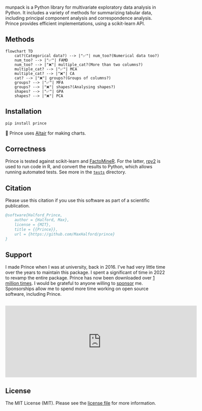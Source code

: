 ---
---

<div style="margin-top: 2em;"></div>

munpack is a Python library for multivariate exploratory data analysis in Python. It includes a variety of methods for summarizing tabular data, including principal component analysis and correspondence analysis. Prince provides efficient implementations, using a scikit-learn API.

## Methods

```mermaid
flowchart TD
    cat?(Categorical data?) --> |"✅"| num_too?(Numerical data too?)
    num_too? --> |"✅"| FAMD
    num_too? --> |"❌"| multiple_cat?(More than two columns?)
    multiple_cat? --> |"✅"| MCA
    multiple_cat? --> |"❌"| CA
    cat? --> |"❌"| groups?(Groups of columns?)
    groups? --> |"✅"| MFA
    groups? --> |"❌"| shapes?(Analysing shapes?)
    shapes? --> |"✅"| GPA
    shapes? --> |"❌"| PCA
```

## Installation

```sh
pip install prince
```

🎨 Prince uses [Altair](https://altair-viz.github.io/) for making charts.

## Correctness

Prince is tested against scikit-learn and [FactoMineR](http://factominer.free.fr/). For the latter, [rpy2](https://rpy2.github.io/) is used to run code in R, and convert the results to Python, which allows running automated tests. See more in the [`tests`](https://github.com/MaxHalford/prince/tree/master/tests) directory.

## Citation

Please use this citation if you use this software as part of a scientific publication.

```bibtex
@software{Halford_Prince,
    author = {Halford, Max},
    license = {MIT},
    title = {{Prince}},
    url = {https://github.com/MaxHalford/prince}
}
```

## Support

I made Prince when I was at university, back in 2016. I've had very little time over the years to maintain this package. I spent a significant of time in 2022 to revamp the entire package. Prince has now been downloaded over [1 million times](https://pepy.tech/project/prince). I would be grateful to anyone willing to [sponsor](https://github.com/sponsors/MaxHalford) me. Sponsorships allow me to spend more time working on open source software, including Prince.

<div align="center" style="margin-top: 2em;">
    <iframe src="https://github.com/sponsors/MaxHalford/card" title="Sponsor MaxHalford" height="225" width="600" style="border: 0;"></iframe>
</div>

## License

The MIT License (MIT). Please see the [license file](https://github.com/MaxHalford/prince/blob/master/LICENSE) for more information.
